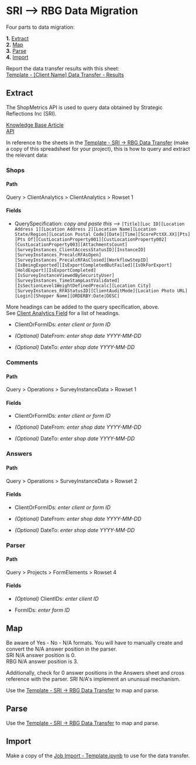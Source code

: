 # SRI --> RBG Data Migration  

Four parts to data migration:  

**1.** [Extract](https://github.com/gfcrbg/SAPI/blob/main/SRI/README.md#extract)  
**2.** [Map](https://github.com/gfcrbg/SAPI/blob/main/SRI/README.md#map)  
**3.** [Parse](https://github.com/gfcrbg/SAPI/blob/main/SRI/README.md#parse)  
**4.** [Import](https://github.com/gfcrbg/SAPI/blob/main/SRI/README.md#import)  
  
Report the data transfer results with this sheet:  
[Template - [Client Name] Data Transfer - Results](https://docs.google.com/spreadsheets/d/14daSBJ6Ikm3l95dxldM5GZ7ALdqA5HXc2skprh6BAoY/edit?usp=sharing)
  
  
## Extract  
The ShopMetrics API is used to query data obtained by Strategic Reflections Inc (SRI).  

[Knowledge Base Article](https://stratreflections.shopmetrics.com/document.asp?alias=knowledgebase#/article/8af42c08-e554-4e7e-b61b-265422139dd0)  
[API](https://stratreflections.shopmetrics.com/document.asp?alias=filemanager.v2&startnodeguid={919AD2EE-B8B9-47B3-A4B6-AE3F086DDEC6})

In reference to the sheets in the [Template - SRI -> RBG Data Transfer](https://docs.google.com/spreadsheets/d/1Z5bAEOPTYxf5mcP0wbOSKjydlQw6xunnAA0oo3hc0O0/edit?usp=sharing) (make a copy of this spreadsheet for your project), this is how to query and extract the relevant data:  
  
### Shops  

#### Path  
Query > ClientAnalytics > ClientAnalytics > Rowset 1
  
#### Fields  

- QuerySpecification:   *copy and paste this -->* ```[Title][Loc ID][Location Address 1][Location Address 2][Location Name][Location State/Region][Location Postal Code][Date][Time][ScorePctXX.XX][Pts][Pts Of][CustLocationProperty001][CustLocationProperty002][CustLocationProperty003][AttachmentsCount][SurveyInstances_ClientAccessStatusID][InstanceID][SurveyInstances_PrecalcRFAsOpen][SurveyInstances_PrecalcRFAsClosed][WorkflowStepID][IsBeingExported][IsExportCompletedButFailed][IsOkForExport][HoldExport][IsExportCompleted][IsSurveyInstanceViewedBySecurityUser][SurveyInstances_TimeStampLastValidated][IsSectionLevel1WeightDefinedPrecalc][Location City][SurveyInstances_RFAStatusID][ClientAuditMode][Location Photo URL][Login][Shopper Name][ORDERBY:Date|DESC]```  

More headings can be added to the query specification, above.  
See [Client Analytics Field](https://docs.google.com/spreadsheets/d/19im3XgtX9evuZNnKyAdf0lhUHSEoSh8lIMU2C1jR130/edit?usp=sharing) for a list of headings.
  
- ClientOrFormIDs: *enter client or form ID*  
  
- *(Optional)* DateFrom:  *enter shop date  YYYY-MM-DD*  

- *(Optional)* DateTo:  *enter shop date  YYYY-MM-DD*
      
 ### Comments  
 
 #### Path  
 Query > Operations > SurveyInstanceData > Rowset 1
 
 #### Fields  
  
- ClientOrFormIDs: *enter client or form ID*  
  
- *(Optional)* DateFrom:  *enter shop date  YYYY-MM-DD*  

- *(Optional)* DateTo:  *enter shop date  YYYY-MM-DD*
  
 ### Answers  
 
 #### Path  
 Query > Operations > SurveyInstanceData > Rowset 2
 
 #### Fields  
  
- ClientOrFormIDs: *enter client or form ID*  
  
- *(Optional)* DateFrom:  *enter shop date  YYYY-MM-DD*  

- *(Optional)* DateTo:  *enter shop date  YYYY-MM-DD*
  
 ### Parser  
 
 #### Path  
 Query > Projects > FormElements > Rowset 4
 
 #### Fields  
  
- *(Optional)* ClientIDs: *enter client ID*  

- FormIDs: *enter form ID*  
  



## Map  
Be aware of Yes - No - N/A formats.  You will have to manually create and convert the N/A answer position in the parser.  
SRI N/A answer position is 0.  
RBG N/A answer position is 3.  
    
Additionally, check for 0 answer positions in the Answers sheet and cross reference with the parser.  SRI N/A's implement an ununsual mechanism.
  
Use the [Template - SRI -> RBG Data Transfer](https://docs.google.com/spreadsheets/d/1Z5bAEOPTYxf5mcP0wbOSKjydlQw6xunnAA0oo3hc0O0/edit?usp=sharing) to map and parse. 


## Parse  
Use the [Template - SRI -> RBG Data Transfer](https://docs.google.com/spreadsheets/d/1Z5bAEOPTYxf5mcP0wbOSKjydlQw6xunnAA0oo3hc0O0/edit?usp=sharing) to map and parse. 


## Import  
Make a copy of the [Job Import - Template.ipynb](https://colab.research.google.com/drive/1Ww-IciRlXQ_JN-719MvRWASAWfZRhNk6#scrollTo=4P0HExNGddjx) to use for the data transfer.
